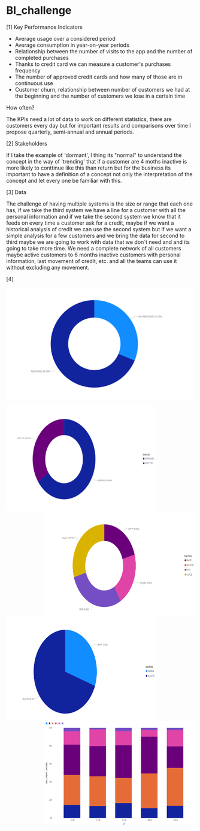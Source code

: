 # BI_challenge
[1] Key Performance Indicators

*   Average usage over a considered period
*   Average consumption in year-on-year periods
*   Relationship between the number of visits to the app and the number of completed purchases
*   Thanks to credit card we can measure a customer's purchases frequency
*   The number of approved credit cards and how many of those are in continuous use
*   Customer churn, relationship between number of customers we had at the beginning and the number of customers we lose in a certain time


How often?

The KPIs need a lot of data to work on different statistics, there are customers every day but for important results and comparisons over time I propose quarterly, semi-annual and annual periods. 

[2] Stakeholders

If I take the example of 'dormant', I thing its "normal" to understand the concept in the way of 'trending' that if a customer are 4 moths inactive is more likely to conttinue like this than return but for the business its important to have a definition of a concept not only the interpretation of the concept and let every one be familiar with this.

[3] Data

The challenge of having multiple systems is the size or range that each one has, if we take the third system we have a line for a customer with all the personal information and if we take the second system we know that it feeds on every time a customer ask for a credit, maybe if we want a historical analysis of credit we can use the second system but if we want a simple analysis for a few customers and we bring the data for second to third maybe we are going to work with data that we don´t need and and its going to take more time.
We need a complete network of all customers maybe active customers to 6 months inactive customers with personal information, last movement of credit, etc. and all the teams can use it without excluding any movement. 

[4]

<img src="First_Step.PNG" height="300" width="500">
<p float="left"> <img src="CreditCard_status.PNG" align="left" height="280" width="400"> 
  <img src="CreditCard_rejected.PNG" align="right"  height="280" width="400">
  </p>
  <p float="left">
<img src="CreditCard_motive.PNG" align="left"  height="280" width="400"> 
  <img src="DeliveryScore.PNG" align="right"  height="280" width="400">
 </p>
